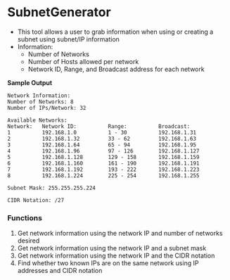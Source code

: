 # SubnetGenerator
- This tool allows a user to grab information when using or creating a subnet using subnet/IP information
- Information:
    - Number of Networks
    - Number of Hosts allowed per network
    - Network ID, Range, and Broadcast address for each network

**Sample Output**
```
Network Information:
Number of Networks: 8
Number of IPs/Network: 32

Available Networks:
Network:   Network ID:          Range:          Broadcast:
1          192.168.1.0          1 - 30          192.168.1.31
2          192.168.1.32         33 - 62         192.168.1.63
3          192.168.1.64         65 - 94         192.168.1.95
4          192.168.1.96         97 - 126        192.168.1.127
5          192.168.1.128        129 - 158       192.168.1.159
6          192.168.1.160        161 - 190       192.168.1.191
7          192.168.1.192        193 - 222       192.168.1.223
8          192.168.1.224        225 - 254       192.168.1.255

Subnet Mask: 255.255.255.224

CIDR Notation: /27
```

### Functions
1. Get network information using the network IP and number of networks desired
2. Get network information using the network IP and a subnet mask
3. Get network information using the network IP and the CIDR notation
4. Find whether two known IPs are on the same network using IP addresses and CIDR notation